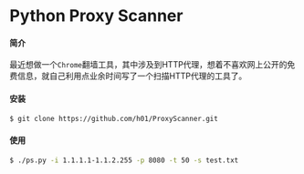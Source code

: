 Python Proxy Scanner
===
#### 简介
最近想做一个`Chrome`翻墙工具，其中涉及到HTTP代理，想着不喜欢网上公开的免费信息，就自己利用点业余时间写了一个扫描HTTP代理的工具了。

#### 安装
```bash
$ git clone https://github.com/h01/ProxyScanner.git
```

#### 使用
```bash
$ ./ps.py -i 1.1.1.1-1.1.2.255 -p 8080 -t 50 -s test.txt
```